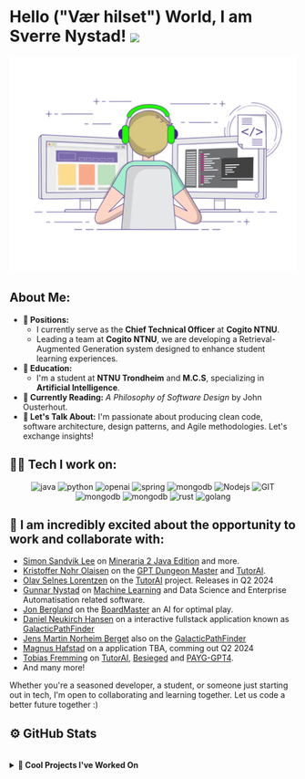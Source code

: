 <h1> Hello ("Vær hilset") World, I am Sverre Nystad! <img src="https://github.com/TheDudeThatCode/TheDudeThatCode/blob/master/Assets/Hi.gif" width="45" align="center"/> </h1> 
<div align="center">
<img src="programmerProggingDarkMode.gif">
</div>

## About Me:

- **🚀 Positions:**
    - I currently serve as the **Chief Technical Officer** at **Cogito NTNU**.
    - Leading a team at **Cogito NTNU**, we are developing a Retrieval-Augmented Generation system designed to enhance student learning experiences.
- **🏦 Education:**
    - I'm a student at **NTNU Trondheim** and **M.C.S**, specializing in **Artificial Intelligence**.
- **📖 Currently Reading:** *A Philosophy of Software Design* by John Ousterhout.
- **💬 Let's Talk About:** I'm passionate about producing clean code, software architecture, design patterns, and Agile methodologies. Let's exchange insights!

<h2> 🧑‍💻 Tech I work on: </h2>

<div align="center">
      <img src="https://www.vectorlogo.zone/logos/java/java-icon.svg" alt="java"           width="75" height="75"/> 
      <img src="https://www.vectorlogo.zone/logos/python/python-icon.svg" alt="python"     width="65 height="65"/>
      <img src="https://github.com/SverreNystad/SverreNystad/assets/89105607/5dcbef68-921d-4897-a5cd-67c3ce2f171b" alt="openai" width="75" height="65"/>
      <img src="https://www.vectorlogo.zone/logos/springio/springio-icon.svg" alt="spring" width="65" height="65"/>
      <img src="https://www.vectorlogo.zone/logos/reactjs/reactjs-icon.svg" alt="mongodb"  width="55" height="65"/>
      <img src="https://www.vectorlogo.zone/logos/nodejs/nodejs-icon.svg" alt="Nodejs"     width="65" height="65"/>
      <img src="https://www.vectorlogo.zone/logos/git-scm/git-scm-icon.svg" alt="GIT"      width="65" height="65"/> 
      <img src="https://www.vectorlogo.zone/logos/mongodb/mongodb-icon.svg" alt="mongodb"  width="55" height="65"/>
      <img src="https://www.vectorlogo.zone/logos/gradle/gradle-icon.svg" alt="mongodb"    width="55" height="65"/>
      <img src="https://www.vectorlogo.zone/logos/rust-lang/rust-lang-icon.svg" alt="rust" width="55" height="65"/>
      <img src="https://www.vectorlogo.zone/logos/golang/golang-official.svg" alt="golang" width="75" height="65"/>
</div>

<h2> 🤝 I am incredibly excited about the opportunity to work and collaborate with: </h3>

- [Simon Sandvik Lee](https://github.com/sandviklee) on [Mineraria 2 Java Edition](https://github.com/sandviklee/MinerariaV2) and more.
- [Kristoffer Nohr Olaisen](https://github.com/Knolaisen) on the [GPT Dungeon Master](https://github.com/SverreNystad/gpt-dungeon-master) and [TutorAI](https://github.com/SverreNystad/TutorAI).
- [Olav Selnes Lorentzen](https://github.com/olavsl) on the [TutorAI](https://github.com/SverreNystad/TutorAI) project. Releases in Q2 2024
- [Gunnar Nystad](https://github.com/Gunnar2908) on [Machine Learning](https://github.com/SverreNystad/power-predictor) and Data Science and Enterprise Automatisation related software.
- [Jon Bergland](https://github.com/JonBergland) on the [BoardMaster](https://github.com/SverreNystad/board-master) an AI for optimal play.
- [Daniel Neukirch Hansen](https://github.com/Spiderpig02) on a interactive fullstack application known as [GalacticPathFinder](https://github.com/Spiderpig02/GalacticPathFinder) 
- [Jens Martin Norheim Berget](https://github.com/Jensern1) also on the [GalacticPathFinder](https://github.com/Spiderpig02/GalacticPathFinder) 
- [Magnus Hafstad](https://github.com/MagnusHafstad) on a application TBA, comming out Q2 2024
- [Tobias Fremming](https://github.com/tobiasfremming) on [TutorAI](https://github.com/SverreNystad/TutorAI), [Besieged](https://github.com/SverreNystad/besieged) and [PAYG-GPT4](https://github.com/SverreNystad/payg-gpt4).
- And many more!

Whether you're a seasoned developer, a student, or someone just starting out in tech, I'm open to collaborating and learning together. Let us code a better future together :)

<h2>⚙️ GitHub Stats</h2>
<div align="center">
  <picture>
    <source media="(prefers-color-scheme: dark)" srcset="https://github-readme-stats-nine-bay-97.vercel.app/api?username=SverreNystad&show_icons=true&border_color=414868&theme=tokyonight"/>
    <source media="(prefers-color-scheme: light)" srcset="https://github-readme-stats-nine-bay-97.vercel.app/api?username=SverreNystad&show_icons=true"/>
    <img height="190em">
  </picture>
  <picture>
    <source media="(prefers-color-scheme: dark)" srcset="https://github-readme-stats-nine-bay-97.vercel.app/api/top-langs/?username=SverreNystad&layout=compact&border_color=414868&theme=tokyonight"/>
    <source media="(prefers-color-scheme: light)" srcset="https://github-readme-stats-nine-bay-97.vercel.app/api/top-langs/?username=SverreNystad&layout=compact">
    <img height="190em">
  </picture>
</div>

<details>
  <summary><strong>🚀 Cool Projects I've Worked On</strong></summary>
  <br>
  
  <div align="center">


<!-- Project 12: TutorAI -->
  <h3><a href="https://github.com/SverreNystad/TDT4145-train-system">TutorAI</a></h3>
  <p> 
  TutorAI is a RAG system capable of assisting with learning academic subjects and using the curriculum and citing it. The project revolves around building an application that ingests a textbook in most formats and facilitates efficient learning of the course material. 
  </p>
  <br><img src="https://github.com/CogitoNTNU/TutorAI/blob/main/docs/images/TutorAI.png">
<hr>
  <!-- Project 1: Constraint satisfaction problem -->
  <h3><a href="https://github.com/SverreNystad/constraint-satisfaction-problem">Constraint Satisfaction Problem: Sudoku Solver</a></h3>
  <p>
    This application uses CSP to solve Sudoku puzzles. The creators of this application have both never solved a Sudoku, but with the power of CSP, we can solve any Sudoku. Enjoy the application and have fun solving Sudokus.
    <br><img src="https://github.com/SverreNystad/constraint-satisfaction-problem/blob/main/docs/images/application.png" width="200">
  </p>
  
  <hr>
  
  <!-- Project 2: NTNU FIGHTERZ -->
  <h3><a href="https://github.com/sandviklee/NTNU-FIGHTERZ">NTNU FIGHTERZ</a></h3>
  <p>
    A scaling fighting game similar to Super Smash Bros, developed in Java with Maven.
    <br><img src="https://media.discordapp.net/attachments/353907776633700363/1066753378958442506/6ae495074a7c35656342107b2aa2c2af.gif?width=837&height=454" width="200">
  </p>
  
  <hr>
  
  <!-- Project 3: Alpha-Zero-Chess -->
  <h3><a href="https://github.com/Knolaisen/alpha-zero-prosjekt">Alpha-Zero-Chess</a></h3>
  <p>
    Developed an AI based on the Alpha Zero algorithm to play chess.
    <br><img src="https://camo.githubusercontent.com/35ee5994888696124fd59f2d2de47b3050939b0bc91a8882f1231baba18d84b5/68747470733a2f2f6e61626c612e6e6f2f6d656469612f7468756d626e61696c732f75706c6f6164732f6e6577735f70696374757265732f636f676e69652e706e672e373730783330305f7139355f626f782d302532433433253243313432322532433539355f64657461696c5f75707363616c652e6a7067" width="200">
  </p>

  <hr>

  <!-- Project 4: Marketing-AI -->
  <h3><a href="https://github.com/CogitoNTNU/MarketingAI">MarketingAI</a></h3>
  <p>
    A software that autonomously generates relevant imagery and accompanying text for a meme or propaganda poster based on user input. To try it out visit us at https://www.cogito-ntnu.no/projects/marketingai
    <br><img src="https://camo.githubusercontent.com/e665074212182242d970ec921ddb92386e248e22c0d650d5d79beee752d93fd0/68747470733a2f2f61746c6173696d6167657367616c6c6572792e626c6f622e636f72652e77696e646f77732e6e65742f696d616765732f4d61726b6574696e6741494c6f676f2e706e67" width="200"> 
  </p>

  <hr>

  <!-- Project 5: boids-the-game -->
  <h3><a href="https://github.com/SverreNystad/boids-the-game">Boids the Game</a></h3>
  <p>
    A simulation-based game inspired by Craig Reynolds' Boids algorithm, modeling the flocking behavior of birds or fish.
    <br><img src="https://i.gyazo.com/0dc7b698c4eb431d19be66c0b852ff02.gif" width="200">
  </p>

  <hr>

  <!-- Project 6: gpt-dungeon-master -->
  <h3><a href="https://github.com/SverreNystad/gpt-dungeon-master">GPT Dungeon Master</a></h3>
  <p>
    This project harnesses the power of GPT models to create a dynamic and responsive Dungeon Master (DM) for tabletop RPGs.
  </p>
    <br><img src="https://github.com/SverreNystad/gpt-dungeon-master/blob/main/docs/images/gpt-dungeon-master-logo.png" width="200">
  <hr>
  <!-- Project 7: Ragequit -->
  <h3><a href="https://github.com/SverreNystad/GMTK-game-jam">Ragequit</a></h3>
<p>
    This was our contribution to the 2023 GMTK Game jam. This is a video game made in 49 hours in unity.
  </p>
<br><img src="https://user-images.githubusercontent.com/89105607/252468141-b5e734c5-13f4-45f3-860f-87804f83d941.png" width="200">
<hr>
<!-- Project 8: power predictor -->
  <h3><a href="https://github.com/SverreNystad/power-predictor">ML power predictor</a></h3>
  <p>
    Using Machine Learning for time series forecasting of photovoltaic measurement for solar systems based on weather features
  </p>
  <br><img src="https://github.com/SverreNystad/SverreNystad/assets/89105607/8c19863d-b1f9-4142-9357-150951ccc35f" width="200">
<hr>
<!-- Project 9: Conway's game of life -->
  <h3><a href="https://github.com/SverreNystad/game-of-Life">Conway's game of life</a></h3>
  <p>
    An implementation of Conway's game of life made with the MVC architecture pattern and Java Swing
  </p>
  <br><img src="https://i.gyazo.com/675756a7a693da8d650afe52b305a5e1.gif" width="200">

<hr>
<!-- Project 9: minesweeper -->
  <h3><a href="https://github.com/SverreNystad/minesweeper">Minesweeper</a></h3>
  <p>
    A CLI version of Minesweeper. This was a project was in 2 hours in Java with Gradle
  </p>

<hr>
<!-- Project 10: a-star-pathfinding -->
  <h3><a href="https://github.com/SverreNystad/a-star-pathfinding">A* pathfinding</a></h3>
  <p>
    Implantation of the A* pathfinding algorithm to find the shortest path between two points and it has visualizations to show the algorithm in action.
  </p>
<br><img src="https://github.com/SverreNystad/a-star-pathfinding/blob/main/docs/exploration_of_task_2.gif" width="200">

<hr>
<!-- Project 11: TTSMS SQL-->
  <h3><a href="https://github.com/SverreNystad/TDT4145-train-system">Train, ticket, station management system</a></h3>
  <p> Train, ticket, station management system is a command line-based application that allows users to interact with a train ticketing system. Users can check train routes, trips, and available tickets, as well as register, log in, and buy tickets if they are a customer. This application uses a local SQLite database to store data.
  </p>


```
  _______     _______     _______     _______     ___       
 /       \   /       \   /       \   /       \   /  |\_     
|   NORD  | |  LANDS  | |  BANEN  | |   S J   | |   |____\_ 
|_________|_|_________|_|_________|_|_________|_|_  |______|
  O     O     O     O     O     O     O     O    O\/_|      
```   

And many more, most of the rest are private under NDA or not yet released.

</div>
</details>
